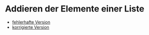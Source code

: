 # Addieren der Elemente einer Liste

* [fehlerhafte Version](bugs/addelements.go)
* [korrigierte Version](fixed/addelements.go)
